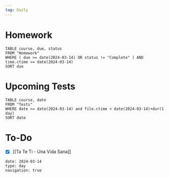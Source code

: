 ```yaml
---
tag: Daily
---
```

# Homework
```dataview
TABLE course, due, status
FROM "Homework" 
WHERE ( due >= date(2024-03-14) OR status != "Complete" ) AND time.ctime <= date(2024-03-14)
SORT due
```
# Upcoming Tests
```dataview
TABLE course, date
FROM "Tests" 
WHERE date >= date(2024-03-14) and file.ctime < date(2024-03-14)+dur(1 day)
SORT date
```
# To-Do
- [x] [[Ta Te Ti - Una Vida Sana]]

```gEvent
date: 2024-03-14
type: day
navigation: true
```